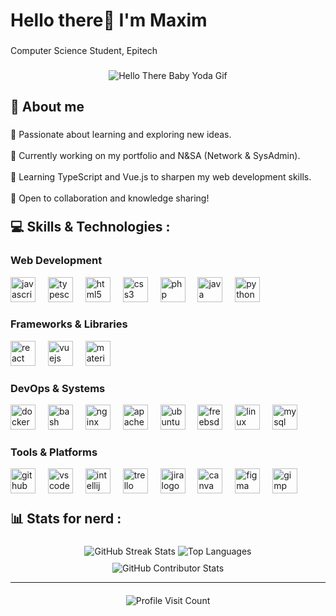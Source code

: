 <div>
  <h1 align="left">Hello there👋 I'm Maxim</h1>     
</div>

###

<p align="left">Computer Science Student, Epitech<br></p>

###

<div align="center">
  <img src="https://media.tenor.com/images/6de49d9e1ee1cc1692788b4e41d20156/tenor.gif" alt="Hello There Baby Yoda Gif" />
</div>

###

<h2 align="left">💫 About me</h2>

###

<p align="left">
    🔭 Passionate about learning and exploring new ideas.<br><br>
    🔧 Currently working on my portfolio and N&SA (Network & SysAdmin).<br><br>
    🌱 Learning TypeScript and Vue.js to sharpen my web development skills.<br><br>
    🤝 Open to collaboration and knowledge sharing!
</p>

###

<h2 align="left" style="margin-top: 20px;">💻 Skills & Technologies :</h2>

### 

<h3 align="leftr">Web Development</h3>

<div align="left">
  <img src="https://cdn.jsdelivr.net/gh/devicons/devicon/icons/javascript/javascript-original.svg" height="40" alt="javascript logo" />
  <img width="12" />
  <img src="https://cdn.jsdelivr.net/gh/devicons/devicon/icons/typescript/typescript-original.svg" height="40" alt="typescript logo" />
  <img width="12" />
  <img src="https://cdn.jsdelivr.net/gh/devicons/devicon/icons/html5/html5-original.svg" height="40" alt="html5 logo" />
  <img width="12" />
  <img src="https://cdn.jsdelivr.net/gh/devicons/devicon/icons/css3/css3-original.svg" height="40" alt="css3 logo" />
  <img width="12" />
  <img src="https://cdn.jsdelivr.net/gh/devicons/devicon/icons/php/php-original.svg" height="40" alt="php logo" />
  <img width="12" />
  <img src="https://cdn.jsdelivr.net/gh/devicons/devicon/icons/java/java-original.svg" height="40" alt="java logo" />
  <img width="12" />
  <img src="https://cdn.jsdelivr.net/gh/devicons/devicon/icons/python/python-original.svg" height="40" alt="python logo" />
</div>

###

<h3 align="left">Frameworks & Libraries</h3>

<div align="left">
  <img src="https://cdn.jsdelivr.net/gh/devicons/devicon/icons/react/react-original.svg" height="40" alt="react logo" />
  <img width="12" />
  <img src="https://cdn.jsdelivr.net/gh/devicons/devicon/icons/vuejs/vuejs-original.svg" height="40" alt="vuejs logo" />
  <img width="12" />
  <img src="https://cdn.jsdelivr.net/gh/devicons/devicon/icons/materialui/materialui-original.svg" height="40" alt="materialui logo" />
</div>

###

<h3 align="left">DevOps & Systems</h3>

<div align="left">
  <img src="https://skillicons.dev/icons?i=docker" height="40" alt="docker logo" />
  <img width="12" />
  <img src="https://cdn.simpleicons.org/gnubash/4EAA25" height="40" alt="bash logo" />
  <img width="12" />
  <img src="https://skillicons.dev/icons?i=nginx" height="40" alt="nginx logo" />
  <img width="12" />
  <img src="https://cdn.simpleicons.org/apache/D22128" height="40" alt="apache logo" />
  <img width="12" />
  <img src="https://cdn.simpleicons.org/ubuntu/E95420" height="40" alt="ubuntu logo" />
  <img width="12" />
  <img src="https://cdn.simpleicons.org/freebsd/AB2B28" height="40" alt="freebsd logo" />
  <img width="12" />
  <img src="https://cdn.jsdelivr.net/gh/devicons/devicon/icons/linux/linux-original.svg" height="40" alt="linux logo" />
  <img width="12" />
  <img src="https://skillicons.dev/icons?i=mysql" height="40" alt="mysql logo" />
</div>

###

<h3 align="left">Tools & Platforms</h3>

<div align="left">
  <img src="https://skillicons.dev/icons?i=github" height="40" alt="github logo" />
  <img width="12" />
  <img src="https://cdn.jsdelivr.net/gh/devicons/devicon/icons/vscode/vscode-original.svg" height="40" alt="vscode logo" />
  <img width="12" />
  <img src="https://cdn.jsdelivr.net/gh/devicons/devicon/icons/intellij/intellij-original.svg" height="40" alt="intellij logo" />
  <img width="12" />
  <img src="https://cdn.jsdelivr.net/gh/devicons/devicon/icons/trello/trello-plain.svg" height="40" alt="trello logo" />
  <img width="12" />
  <img src="https://cdn.jsdelivr.net/gh/devicons/devicon/icons/jira/jira-original.svg" height="40" alt="jira logo" />
  <img width="12" />
  <img src="https://cdn.jsdelivr.net/gh/devicons/devicon/icons/canva/canva-original.svg" height="40" alt="canva logo" />
  <img width="12" />
  <img src="https://cdn.jsdelivr.net/gh/devicons/devicon/icons/figma/figma-original.svg" height="40" alt="figma logo" />
  <img width="12" />
  <img src="https://cdn.jsdelivr.net/gh/devicons/devicon/icons/gimp/gimp-original.svg" height="40" alt="gimp logo" />
</div>


###

<h2 align="left" style="margin-top: 20px;">📊 Stats for nerd :</h2>

###

<div align="center" style="margin-top: 10px;">
    <img src="https://github-readme-streak-stats.herokuapp.com?user=Maxim-Dubreil&theme=ambient-gradient&hide_border=true" alt="GitHub Streak Stats" />
  <img src="https://github-readme-stats.vercel.app/api/top-langs/?username=Maxim-Dubreil&theme=ambient_gradient&hide_border=true&include_all_commits=true&count_private=true&layout=compact" alt="Top Languages" />
</div>

<div align="center" style="margin-top: 10px;">
  <img src="https://github-contributor-stats.vercel.app/api?username=Maxim-Dubreil&limit=5&theme=ambient_gradient&combine_all_yearly_contributions=true" alt="GitHub Contributor Stats" />
</div>

---

<div align="center" style="margin-top: 20px;">
  <img src="https://visitcount.itsvg.in/api?id=Maxim-Dubreil&icon=1&color=6" alt="Profile Visit Count" />
</div>
